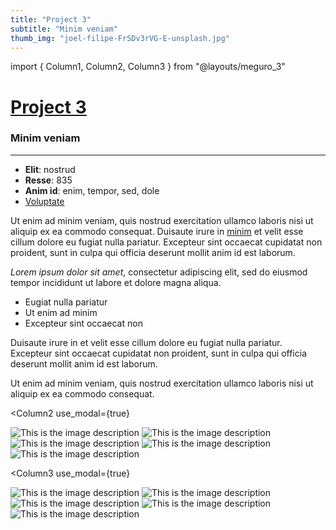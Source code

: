 ```yaml
---
title: "Project 3"
subtitle: "Minim veniam"
thumb_img: "joel-filipe-FrSDv3rVG-E-unsplash.jpg"
---
```


import { Column1, Column2, Column3 } from "@layouts/meguro_3"

<Column1>

# [Project 3](/project-3)

### Minim veniam

---

<Info li_separator="|">

- **Elit**: nostrud
- **Resse**: 835
- **Anim id**: enim, tempor, sed, dole
- [Voluptate](https://example.com)


</Info>

Ut enim ad minim veniam, quis nostrud exercitation ullamco laboris nisi ut aliquip ex ea commodo consequat. Duisaute irure in [minim](https://example.com) et velit esse cillum dolore eu fugiat nulla pariatur. Excepteur sint occaecat cupidatat non proident, sunt in culpa qui officia deserunt mollit anim id est laborum.

*Lorem ipsum dolor sit amet*, consectetur adipiscing elit, sed do eiusmod tempor incididunt ut labore et dolore magna aliqua.

- Eugiat nulla pariatur
- Ut enim ad minim
- Excepteur sint occaecat non

Duisaute irure in et velit esse cillum dolore eu fugiat nulla pariatur. Excepteur sint occaecat cupidatat non proident, sunt in culpa qui officia deserunt mollit anim id est laborum.

Ut enim ad minim veniam, quis nostrud exercitation ullamco laboris nisi ut aliquip ex ea commodo consequat.

</Column1>

<Column2
	use_modal={true}
>

![This is the image description](joel-filipe-SIyGeJeWAcY-unsplash.jpg)
![This is the image description](joel-filipe-TmSYx44Y0QY-unsplash.jpg)
![This is the image description](joel-filipe-2BLsWpau-GQ-unsplash.jpg)
![This is the image description](joel-filipe-FrSDv3rVG-E-unsplash.jpg)
![This is the image description](joel-filipe-HiOgJdpg0qo-unsplash.jpg)

</Column2>

<Column3
	use_modal={true}
>

![This is the image description](joel-filipe-2BLsWpau-GQ-unsplash.jpg)
![This is the image description](joel-filipe-HiOgJdpg0qo-unsplash.jpg)
![This is the image description](joel-filipe-SIyGeJeWAcY-unsplash.jpg)
![This is the image description](joel-filipe-FrSDv3rVG-E-unsplash.jpg)
![This is the image description](joel-filipe-TmSYx44Y0QY-unsplash.jpg)

</Column3>
